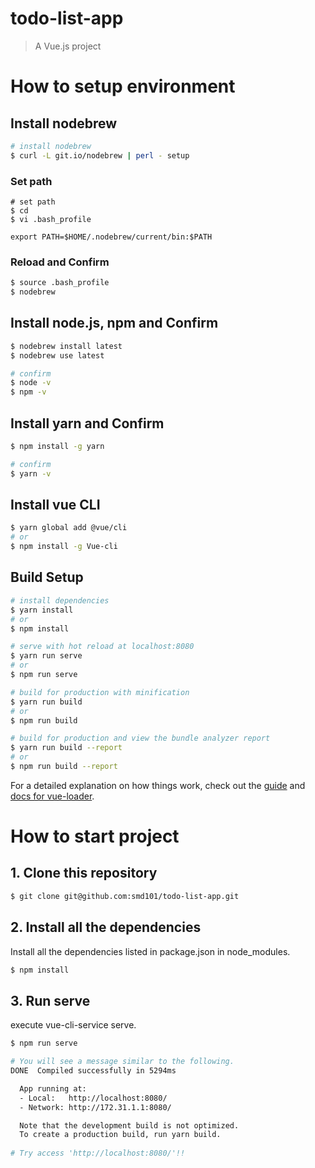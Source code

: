 # todo-list-app

> A Vue.js project

# How to setup environment

## Install nodebrew

``` bash
# install nodebrew
$ curl -L git.io/nodebrew | perl - setup
```

### Set path

```
# set path
$ cd
$ vi .bash_profile
```

```
export PATH=$HOME/.nodebrew/current/bin:$PATH
```

### Reload and Confirm
``` bash
$ source .bash_profile
$ nodebrew
```
## Install node.js, npm and Confirm

``` bash
$ nodebrew install latest
$ nodebrew use latest

# confirm
$ node -v
$ npm -v
```

## Install yarn and Confirm

``` bash
$ npm install -g yarn

# confirm
$ yarn -v
```

## Install vue CLI

``` bash
$ yarn global add @vue/cli
# or
$ npm install -g Vue-cli
```

## Build Setup

``` bash
# install dependencies
$ yarn install
# or
$ npm install

# serve with hot reload at localhost:8080
$ yarn run serve
# or
$ npm run serve

# build for production with minification
$ yarn run build
# or
$ npm run build

# build for production and view the bundle analyzer report
$ yarn run build --report
# or
$ npm run build --report
```
For a detailed explanation on how things work, check out the [guide](http://vuejs-templates.github.io/webpack/) and [docs for vue-loader](http://vuejs.github.io/vue-loader).

# How to start project

## 1. Clone this repository

``` bash
$ git clone git@github.com:smd101/todo-list-app.git
```

## 2. Install all the dependencies
Install all the dependencies listed in package.json in node_modules.
``` bash
$ npm install
```

## 3. Run serve
execute vue-cli-service serve.
``` bash
$ npm run serve

# You will see a message similar to the following.
DONE  Compiled successfully in 5294ms                                                                                         

  App running at:
  - Local:   http://localhost:8080/
  - Network: http://172.31.1.1:8080/

  Note that the development build is not optimized.
  To create a production build, run yarn build.
  
# Try access 'http://localhost:8080/'!!
```
